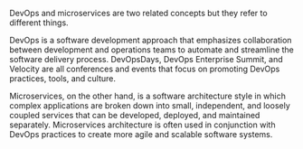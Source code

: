 DevOps and microservices are two related concepts but they refer to different things. 

DevOps is a software development approach that emphasizes collaboration between development and operations teams to automate and streamline the software delivery process. DevOpsDays, DevOps Enterprise Summit, and Velocity are all conferences and events that focus on promoting DevOps practices, tools, and culture.

Microservices, on the other hand, is a software architecture style in which complex applications are broken down into small, independent, and loosely coupled services that can be developed, deployed, and maintained separately. Microservices architecture is often used in conjunction with DevOps practices to create more agile and scalable software systems.
